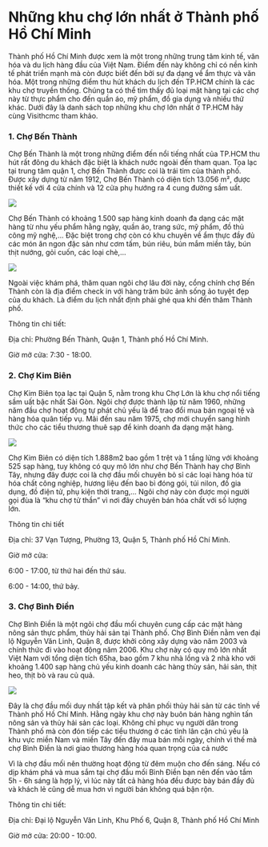 <div class="container_content">

# Những khu chợ lớn nhất ở Thành phố Hồ Chí Minh

<p>Thành phố Hồ Chí Minh được xem là một trong những trung tâm kinh tế, văn hóa và du lịch hàng đầu của Việt Nam. Điểm đến này không chỉ có nền kinh tế phát triển mạnh mà còn được biết đến bởi sự đa dạng về ẩm thực và văn hóa. Một trong những điểm thu hút khách du lịch đến TP.HCM chính là các khu chợ truyền thống. Chúng ta có thể tìm thấy đủ loại mặt hàng tại các chợ này từ thực phẩm cho đến quần áo, mỹ phẩm, đồ gia dụng và nhiều thứ khác. Dưới đây là danh sách top những khu chợ lớn nhất ở TP.HCM hãy cùng Visithcmc tham khảo.</p>
<h3 class="heading">1. Chợ Bến Thành</h3>
<p>Chợ Bến Thành là một trong những điểm đến nổi tiếng nhất của TP.HCM thu hút rất đông du khách đặc biệt là khách nước ngoài đến tham quan. Tọa lạc tại trung tâm quận 1, chợ Bến Thành được coi là trái tim của thành phố. Được xây dựng từ năm 1912, Chợ Bến Thành có diện tích 13.056 m², được thiết kế với 4 cửa chính và 12 cửa phụ hướng ra 4 cung đường sầm uất. </p>
<img src="https://lh3.googleusercontent.com/pw/AP1GczPQW3IDTJpAkDvXsXjL94NRWWjjCTQaO3urO25she9E5x3LziQEI0AFFr2pujgpTl2DVcY-xItnyYcXS9poWKu2tJQI4Z6Kw512wiUT611TybwQJ7TdhyXFCsZVbyMzvUOS_vSCpgjr1vUu8SKtzgaS=w1024-h685-s-no-gm?authuser=0"  class="img_md"><br>
<p>Chợ Bến Thành có khoảng 1.500 sạp hàng kinh doanh đa dạng các mặt hàng từ nhu yếu phẩm hằng ngày, quần áo, trang sức, mỹ phẩm, đồ thủ công mỹ nghệ,... Đặc biệt trong chợ còn có khu chuyên về ẩm thực đầy đủ các món ăn ngon đặc sản như cơm tấm, bún riêu, bún mắm miền tây, bún thịt nướng, gỏi cuốn, các loại chè,... 
 </p>
 <img src="https://lh3.googleusercontent.com/pw/AP1GczNk30f2PyNThKj9t3u6wC0K3aU7nStVSyN_NPu5zdFyhHq5lyAlcmoc_tvEDqo-zdvlcfce1oSPwR6SJ-gapTXoJIwSNTH_9IkhMOOHApkNzrNTHOX8cL4bU6x19VwKxkCsy9VS0V5BbWqXvucfR126=w1280-h720-s-no-gm?authuser=0"  class="img_md"><br>
 <p>Ngoài việc khám phá, thăm quan ngôi chợ lâu đời này, cổng chính chợ Bến Thành còn là địa điểm check in với hàng trăm bức ảnh sống ảo tuyệt đẹp của du khách. Là điểm du lịch nhất định phải ghé qua khi đến thăm Thành phố.

Thông tin chi tiết:<br>

Địa chỉ: Phường Bến Thành, Quận 1, Thành phố Hồ Chí Minh.<br>

Giờ mở cửa: 7:30 - 18:00.</p>
<span class="line"></span>
<h3 class="heading">2. Chợ Kim Biên</h3>
<p>Chợ Kim Biên tọa lạc tại Quận 5, nằm trong khu Chợ Lớn là khu chợ nổi tiếng sầm uất bậc nhất Sài Gòn. Ngôi chợ được thành lập từ năm 1960, những năm đầu chợ hoạt động tự phát chủ yếu là để trao đổi mua bán ngoại tệ và hàng hóa quân tiếp vụ. Mãi đến sau năm 1975, chợ mới chuyển sang hình thức cho các tiểu thương thuê sạp để kinh doanh đa dạng mặt hàng.</p>
 <img src="https://lh3.googleusercontent.com/pw/AP1GczPaw2ZJVUTgcPRtLc3papDFk0_0iC44XOnzMWITFWTHBZ_mzfKxgnoGrR1dbDAIG7-tDnPW-C0fnvZgECJp4iL2LMaKW9OclAHi2x4Ik_J6NkaXMjm7uGCRdsN9jYZ-sRvM3LAHyMVCoqvMDD5-lCSM=w974-h779-s-no-gm?authuser=0"  class="img_md"><br>
 <p>
 Chợ Kim Biên có diện tích 1.888m2 bao gồm 1 trệt và 1 tầng lửng với khoảng 525 sạp hàng, tuy không có quy mô lớn như chợ Bến Thành hay chợ Bình Tây, nhưng đây được coi là chợ đầu mối chuyên bỏ sỉ các loại hàng hóa từ hóa chất công nghiệp, hương liệu đến bao bì đóng gói, túi nilon, đồ gia dụng, đồ điện tử, phụ kiện thời trang,... Ngôi chợ này còn được mọi người gọi đùa là “khu chợ tử thần” vì nơi đây chuyên bán hóa chất với số lượng lớn. 

Thông tin chi tiết

Địa chỉ: 37 Vạn Tượng, Phường 13, Quận 5, Thành phố Hồ Chí Minh.<br>

Giờ mở cửa:<br>

6:00 - 17:00, từ thứ hai đến thứ sáu.<br>

6:00 - 14:00, thứ bảy.</p>
<span class="line"></span>
<h3 class="heading">3. Chợ Bình Điền</h3>
<p>
Chợ Bình Điền là một ngôi chợ đầu mối chuyên cung cấp các mặt hàng nông sản thực phẩm, thủy hải sản tại Thành phố. Chợ Bình Điền nằm ven đại lộ Nguyễn Văn Linh, Quận 8, được khởi công xây dựng vào năm 2003 và chính thức đi vào hoạt động năm 2006. Khu chợ này có quy mô lớn nhất Việt Nam với tổng diện tích 65ha, bao gồm 7 khu nhà lồng và 2 nhà kho với khoảng 1.400 sạp hàng chủ yếu kinh doanh các hàng thủy sản, hải sản, thịt heo, thịt bò và rau củ quả. </p>
 <img src="https://lh3.googleusercontent.com/pw/AP1GczOMqhLq9quPEr10KYnCef_mZ_mPMdUQa0QZw4g8H0mXIeH2VWAC7orrz9sjLz9OtTTlaOhu37ST2yYW89cdjPrqr0mgQD-jFQg4vU_Hi4VLNhNtYidzA1tdK9KFCH67_MTM8eELkxWjx1txrhPdueX3=w1350-h760-s-no-gm?authuser=0"  class="img_md"><br>
 <p>
 Đây là chợ đầu mối duy nhất tập kết và phân phối thủy hải sản từ các tỉnh về Thành phố Hồ Chí Minh. Hằng ngày khu chợ này buôn bán hàng nghìn tấn nông sản và thủy hải sản các loại. Không chỉ phục vụ người dân trong Thành phố mà còn đón tiếp các tiểu thương ở các tỉnh lân cận chủ yếu là khu vực miền Nam và miền Tây đến đây mua bán mỗi ngày, chính vì thế mà chợ Bình Điền là nơi giao thương hàng hóa quan trọng của cả nước

Vì là chợ đầu mối nên thường hoạt động từ đêm muộn cho đến sáng. Nếu có dịp khám phá và mua sắm tại chợ đầu mối Bình Điền bạn nên đến vào tầm 5h - 6h sáng là hợp lý, vì lúc này tất cả hàng hóa đều được bày bán đầy đủ và khách lẻ cũng dễ mua hơn vì người bán không quá bận rộn.

Thông tin chi tiết:<br>

Địa chỉ: Đại lộ Nguyễn Văn Linh, Khu Phố 6, Quận 8, Thành phố Hồ Chí Minh<br>

Giờ mở cửa: 20:00 - 10:00.</p>
<span class="line"></span>
</div>